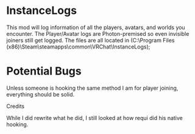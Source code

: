 # InstanceLogs
This mod will log information of all the players, avatars, and worlds you encounter. 
The Player/Avatar logs are Photon-premised so even invisible joiners still get logged. 
The files are all located in (C:\Program Files (x86)\Steam\steamapps\common\VRChat\InstanceLogs);

# Potential Bugs

Unless someone is hooking the same method I am for player joining, everything should be solid.

Credits

While I did rewrite what he did, I still looked at how requi did his native hooking.

